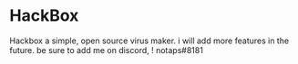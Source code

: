 # HackBox
Hackbox a simple, open source virus maker. i will add more features in the future. be sure to add me on discord, ! notaps#8181
